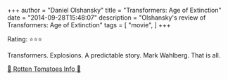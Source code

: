 +++
author = "Daniel Olshansky"
title = "Transformers: Age of Extinction"
date = "2014-09-28T15:48:07"
description = "Olshansky's review of Transformers: Age of Extinction"
tags = [
    "movie",
]
+++

Rating: ⭐⭐⭐

Transformers. Explosions. A predictable story. Mark Wahlberg. That is all.

[🍅 Rotten Tomatoes Info 🍅](https://www.rottentomatoes.com//m/transformers_age_of_extinction)